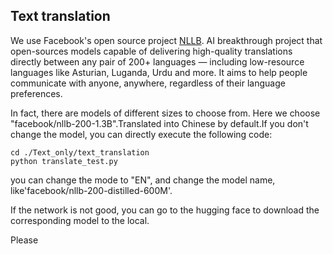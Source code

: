 ## Text translation

We use Facebook's open source project [NLLB](https://github.com/facebookresearch/fairseq/tree/nllb). AI breakthrough project that open-sources models capable of delivering high-quality translations directly between any pair of 200+ languages — including low-resource languages like Asturian, Luganda, Urdu and more. It aims to help people communicate with anyone, anywhere, regardless of their language preferences.

In fact, there are models of different sizes to choose from. Here we choose "facebook/nllb-200-1.3B".Translated into Chinese by default.If you don't change the model, you can directly execute the following code:
```
cd ./Text_only/text_translation
python translate_test.py
```
you can change the mode to "EN", and change the model name, like'facebook/nllb-200-distilled-600M'.

If the network is not good, you can go to the hugging face to download the corresponding model to the local.

Please
